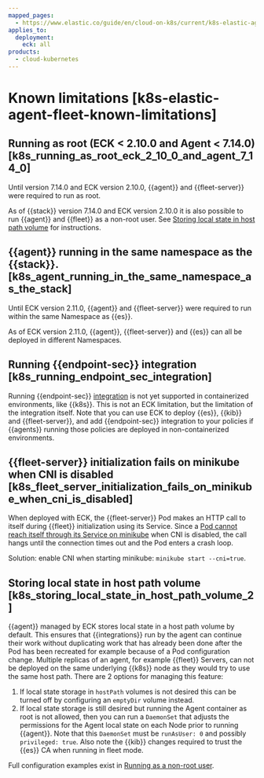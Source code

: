 ```yaml
---
mapped_pages:
  - https://www.elastic.co/guide/en/cloud-on-k8s/current/k8s-elastic-agent-fleet-known-limitations.html
applies_to:
  deployment:
    eck: all
products:
  - cloud-kubernetes
---
```


# Known limitations [k8s-elastic-agent-fleet-known-limitations]

## Running as root (ECK < 2.10.0 and Agent < 7.14.0) [k8s_running_as_root_eck_2_10_0_and_agent_7_14_0]

Until version 7.14.0 and ECK version 2.10.0, {{agent}} and {{fleet-server}} were required to run as root.

As of {{stack}} version 7.14.0 and ECK version 2.10.0 it is also possible to run {{agent}} and {{fleet}} as a non-root user. See [Storing local state in host path volume](configuration-examples-standalone.md#k8s_storing_local_state_in_host_path_volume) for instructions.


## {{agent}} running in the same namespace as the {{stack}}. [k8s_agent_running_in_the_same_namespace_as_the_stack]

Until ECK version 2.11.0, {{agent}} and {{fleet-server}} were required to run within the same Namespace as {{es}}.

As of ECK version 2.11.0, {{agent}}, {{fleet-server}} and {{es}} can all be deployed in different Namespaces.


## Running {{endpoint-sec}} integration [k8s_running_endpoint_sec_integration]

Running {{endpoint-sec}} [integration](/solutions/security/configure-elastic-defend/install-elastic-defend.md) is not yet supported in containerized environments, like {{k8s}}. This is not an ECK limitation, but the limitation of the integration itself. Note that you can use ECK to deploy {{es}}, {{kib}} and {{fleet-server}}, and add {{endpoint-sec}} integration to your policies if {{agents}} running those policies are deployed in non-containerized environments.


## {{fleet-server}} initialization fails on minikube when CNI is disabled [k8s_fleet_server_initialization_fails_on_minikube_when_cni_is_disabled]

When deployed with ECK, the {{fleet-server}} Pod makes an HTTP call to itself during {{fleet}} initialization using its Service. Since a [Pod cannot reach itself through its Service on minikube](https://github.com/kubernetes/minikube/issues/1568) when CNI is disabled, the call hangs until the connection times out and the Pod enters a crash loop.

Solution: enable CNI when starting minikube: `minikube start --cni=true`.


## Storing local state in host path volume [k8s_storing_local_state_in_host_path_volume_2]

{{agent}} managed by ECK stores local state in a host path volume by default. This ensures that {{integrations}} run by the agent can continue their work without duplicating work that has already been done after the Pod has been recreated for example because of a Pod configuration change. Multiple replicas of an agent, for example {{fleet}} Servers, can not be deployed on the same underlying {{k8s}} node as they would try to use the same host path. There are 2 options for managing this feature:

1. If local state storage in `hostPath` volumes is not desired this can be turned off by configuring an `emptyDir` volume instead.
2. If local state storage is still desired but running the Agent container as root is not allowed, then you can run a `DaemonSet` that adjusts the permissions for the Agent local state on each Node prior to running {{agent}}. Note that this `DaemonSet` must be `runAsUser: 0` and possibly `privileged: true`. Also note the {{kib}} changes required to trust the {{es}} CA when running in fleet mode.

Full configuration examples exist in  [Running as a non-root user](configuration-fleet.md#k8s-elastic-agent-running-as-a-non-root-user).


